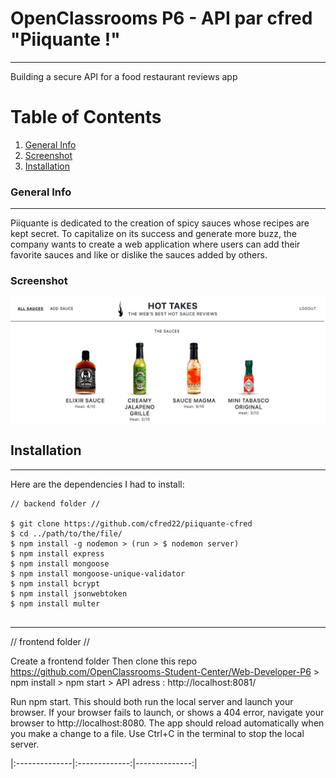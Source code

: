 # OpenClassrooms P6 - API par cfred "Piiquante !"
***
Building a secure API for a food restaurant reviews app

# Table of Contents
1. [General Info](#general-info)
2. [Screenshot](#Screenshot)
2. [Installation](#installation)


### General Info
***
Piiquante is dedicated to the creation of spicy sauces whose recipes are kept
secret. To capitalize on its success and generate more buzz, the company
wants to create a web application where users can add
their favorite sauces and like or dislike the sauces added by others.

### Screenshot

![Screenshot](readme.jpg)

## Installation
***
Here are the dependencies I had to install:
```
// backend folder //

$ git clone https://github.com/cfred22/piiquante-cfred
$ cd ../path/to/the/file/
$ npm install -g nodemon > (run > $ nodemon server)
$ npm install express
$ npm install mongoose
$ npm install mongoose-unique-validator
$ npm install bcrypt
$ npm install jsonwebtoken
$ npm install multer


```
***
// frontend folder //

Create a frontend folder
Then clone this repo https://github.com/OpenClassrooms-Student-Center/Web-Developer-P6 >
npm install >
npm start >
API adress : http://localhost:8081/

Run npm start. This should both run the local server and launch your browser.
If your browser fails to launch, or shows a 404 error, navigate your browser to http://localhost:8080.
The app should reload automatically when you make a change to a file.
Use Ctrl+C in the terminal to stop the local server.

|:--------------|:-------------:|--------------:|
